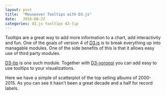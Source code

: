 ```yaml
---
layout: post
title:  "Mouseover Tooltips with D3.js"
date:   2016-08-22 
categories: d3.js tooltips d3-tip
---
```


<script src="/bower_components/d3/d3.min.js"></script>
<script src="/bower_components/d3-tip/index.js"></script>

<script src="/example-code/tooltip-d3/tooltip.js"></script>
<link rel="stylesheet" href="/example-code/tooltip-d3/tooltip.css" media="all"/>

Tooltips are a great way to add more information to a chart, add interactivity and fun. One of the goals of version 4 of [D3.js]() is to break everything up into managable modules. One of the side benefits of this is that it allows easy use of third party modules.  

[D3-tip](https://github.com/Caged/d3-tip) is one such module. Together with [D3-voronoi]() you can add easy to use tooltips to your visualizations.


<div class='chart-container'></div>

Here we have a simple of scatterplot of the top selling albums of 2000-2015. As you can see it hasn't been a great decade and a half for record labels.


<div class='chart-container-voronoi'></div>
